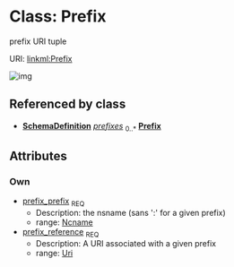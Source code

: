 
# Class: Prefix


prefix URI tuple

URI: [linkml:Prefix](https://w3id.org/linkml/Prefix)


![img](http://yuml.me/diagram/nofunky;dir:TB/class/[SchemaDefinition],[SchemaDefinition]++-%20prefixes%200..*>[Prefix&#124;prefix_prefix(pk):ncname;prefix_reference:uri])

## Referenced by class

 *  **[SchemaDefinition](SchemaDefinition.md)** *[prefixes](prefixes.md)*  <sub>0..*</sub>  **[Prefix](Prefix.md)**

## Attributes


### Own

 * [prefix_prefix](prefix_prefix.md)  <sub>REQ</sub>
     * Description: the nsname (sans ':' for a given prefix)
     * range: [Ncname](Ncname.md)
 * [prefix_reference](prefix_reference.md)  <sub>REQ</sub>
     * Description: A URI associated with a given prefix
     * range: [Uri](Uri.md)
